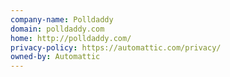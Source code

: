 ```yaml
---
company-name: Polldaddy
domain: polldaddy.com
home: http://polldaddy.com/
privacy-policy: https://automattic.com/privacy/
owned-by: Automattic
---
```




